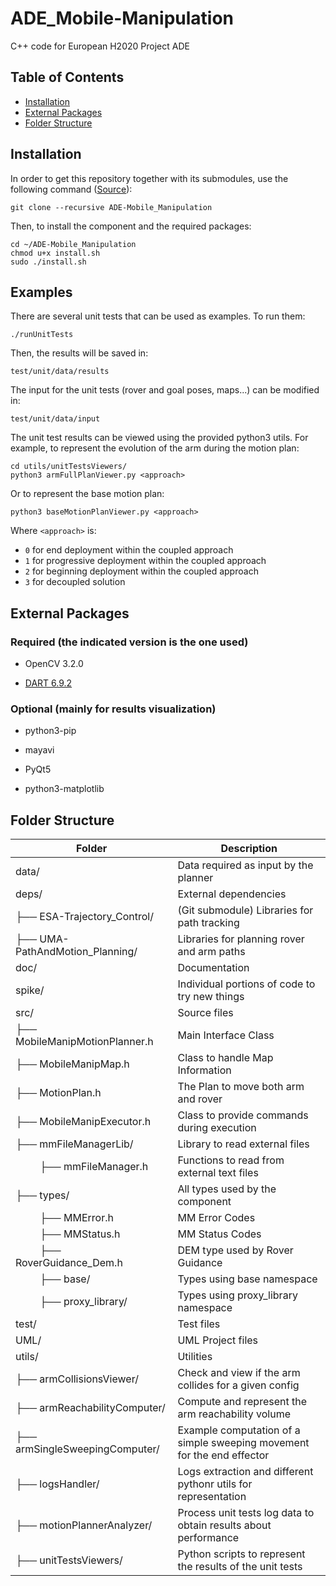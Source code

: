 # ADE_Mobile-Manipulation
C++ code for European H2020 Project ADE

## Table of Contents
  * [Installation](#installation)
  * [External Packages](#external-packages)
  * [Folder Structure](#installation)

## Installation

In order to get this repository together with its submodules, use the following command ([Source](https://www.vogella.com/tutorials/GitSubmodules/article.html)):

```
git clone --recursive ADE-Mobile_Manipulation
```

Then, to install the component and the required packages:

```
cd ~/ADE-Mobile_Manipulation
chmod u+x install.sh
sudo ./install.sh
```

## Examples
There are several unit tests that can be used as examples. To run them:

```
./runUnitTests
```

Then, the results will be saved in:
```
test/unit/data/results
```

The input for the unit tests (rover and goal poses, maps...) can be modified in:
```
test/unit/data/input
```

The unit test results can be viewed using the provided python3 utils. For example, to represent the evolution of the arm during the motion plan:
```
cd utils/unitTestsViewers/
python3 armFullPlanViewer.py <approach>
```

Or to represent the base motion plan:

```
python3 baseMotionPlanViewer.py <approach>
```

Where ```<approach>``` is:
- ```0``` for end deployment within the coupled approach
- ```1``` for progressive deployment within the coupled approach
- ```2``` for beginning deployment within the coupled approach
- ```3``` for decoupled solution

## External Packages

### Required (the indicated version is the one used)

- OpenCV 3.2.0

- [DART 6.9.2](https://dartsim.github.io/install_dart_on_ubuntu.html)

### Optional (mainly for results visualization)

- python3-pip

- mayavi

- PyQt5

- python3-matplotlib

## Folder Structure


| Folder            |       Description                             |
| ----------------- | ------------------------                      |
| data/             | Data required as input by the planner         |
| deps/             | External dependencies                         |
| ├── ESA-Trajectory_Control/ | (Git submodule) Libraries for path tracking|
| ├── UMA-PathAndMotion_Planning/ | Libraries for planning rover and arm paths|
| doc/              | Documentation                                 |
| spike/            | Individual portions of code to try new things |
| src/              | Source files                                  |
| ├── MobileManipMotionPlanner.h | Main Interface Class             |
| ├── MobileManipMap.h | Class to handle Map Information            |
| ├── MotionPlan.h | The Plan to move both arm and rover            |
| ├── MobileManipExecutor.h | Class to provide commands during execution|
| ├── mmFileManagerLib/ | Library to read external files|
| &nbsp;&nbsp;&nbsp;&nbsp;&nbsp;&nbsp;&nbsp;&nbsp;   ├──  mmFileManager.h | Functions to read from external text files|
| ├── types/ | All types used by the component|
| &nbsp;&nbsp;&nbsp;&nbsp;&nbsp;&nbsp;&nbsp;&nbsp; ├──  MMError.h | MM Error Codes|
| &nbsp;&nbsp;&nbsp;&nbsp;&nbsp;&nbsp;&nbsp;&nbsp;   ├──  MMStatus.h | MM Status Codes|
| &nbsp;&nbsp;&nbsp;&nbsp;&nbsp;&nbsp;&nbsp;&nbsp;   ├──  RoverGuidance_Dem.h | DEM type used by Rover Guidance|
| &nbsp;&nbsp;&nbsp;&nbsp;&nbsp;&nbsp;&nbsp;&nbsp;   ├──  base/ | Types using base namespace|
| &nbsp;&nbsp;&nbsp;&nbsp;&nbsp;&nbsp;&nbsp;&nbsp;  ├──  proxy_library/ | Types using proxy_library namespace|
| test/             | Test files                                    |
| UML/              | UML Project files                             |
| utils/            | Utilities                                     |
| ├── armCollisionsViewer/ | Check and view if the arm collides for a given config |
| ├── armReachabilityComputer/ | Compute and represent the arm reachability volume |
| ├── armSingleSweepingComputer/ | Example computation of a simple sweeping movement for the end effector |
| ├── logsHandler/ | Logs extraction and different pythonr utils for representation |
| ├── motionPlannerAnalyzer/ | Process unit tests log data to obtain results about performance |
| ├── unitTestsViewers/ | Python scripts to represent the results of the unit tests |

